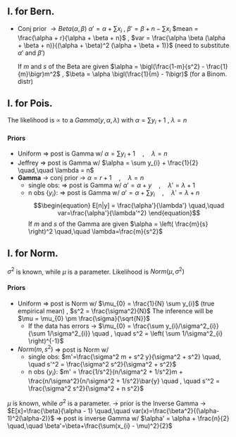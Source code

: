 ## I. for Bern.
- Conj prior $\rightarrow Beta(\alpha, \beta)$
	$\alpha' = \alpha + \sum x_{i}$    ,    $\beta' = \beta + n - \sum x_{i}$
	$mean = \frac{\alpha + r}{\alpha + \beta + n}$    , $var = \frac{\alpha \beta (\alpha + \beta + n)}{(\alpha + \beta)^2 (\alpha + \beta + 1)}$   (need to substitute $\alpha'$ and $\beta'$)
	
	If $m$ and $s$ of the Beta are given
	$\alpha = \bigl(\frac{1-m}{s^2} - \frac{1}{m}\bigr)m^2$    ,     $\beta = \alpha \bigl(\frac{1}{m} - 1\bigr)$  (for a Binom. distr)

## I. for Pois.
The likelihood is $\propto$ to a $Gamma(y, \alpha, \lambda)$ with $\alpha = \sum y_{i} + 1$    ,    $\lambda = n$
#### Priors
- Uniform $\Rightarrow$ post is Gamma w/    $\alpha = \sum y_{i} + 1 \quad,\quad\lambda = n$
- Jeffrey $\Rightarrow$ post is Gamma w/    $\alpha = \sum y_{i} + \frac{1}{2} \quad,\quad \lambda = n$
- **Gamma** $\rightarrow$ conj prior $\rightarrow$ $\alpha = r + 1 \quad,\quad \lambda=n$
	- single obs: $\Rightarrow$ post is Gamma w/    $\alpha' = \alpha + y \quad,\quad \lambda'=\lambda+1$
	- n obs {$y_{i}$}: $\Rightarrow$ post is Gamma w/    $\alpha' = \alpha + \sum y_{i} \quad,\quad \lambda'=\lambda+n$
	$$\begin{equation}
	E[n|y] = \frac{\alpha'}{\lambda'} \quad,\quad var=\frac{\alpha'}{\lambda'^2}
\end{equation}$$
	If $m$ and $s$ of the Gamma are given
	$\alpha = \left( \frac{m}{s} \right)^2 \quad,\quad \lambda=\frac{m}{s^2}$
## I. for Norm.
$\sigma^2$ is known, while $\mu$ is a parameter. Likelihood is $Norm(\mu, \sigma^2)$
#### Priors
- Uniform $\Rightarrow$ post is Norm w/    $\mu_{0} = \frac{1}{N} \sum y_{i}$ (true empirical mean)    ,    $s^2 = \frac{\sigma^2}{N}$
	  The inference will be $\mu = \mu_{0} \pm \frac{\sigma}{\sqrt{N}}$  
	- If the data has errors $\rightarrow$ $\mu_{0} = \frac{\sum y_{i}/\sigma^2_{i}}{\sum 1/\sigma^2_{i}} \quad , \quad s^2 = \left( \sum 1/\sigma^2_{i} \right)^{-1}$
- $Norm(m, s^2)$ $\Rightarrow$ post is Norm w/    
	- single obs: $m'=\frac{\sigma^2 m + s^2 y}{\sigma^2 + s^2} \quad, \quad s'^2 = \frac{\sigma^2 s^2}{\sigma^2 + s^2}$
	- n obs {$y_{i}$}: $m' = \frac{1/s^2}{n/\sigma^2 + 1/s^2}m + \frac{n/\sigma^2}{n/\sigma^2 + 1/s^2}\bar{y} \quad , \quad s'^2 = \frac{\sigma^2 s^2}{\sigma^2 + n s^2}$

$\mu$ is known, while $\sigma^2$ is a parameter.
$\rightarrow$ prior is the Inverse Gamma $\rightarrow$ $E[x]=\frac{\beta}{\alpha - 1} \quad,\quad var(x)=\frac{\beta^2}{(\alpha-1)^2(\alpha-2)}$
$\Rightarrow$ post is inverse Gamma w/    $\alpha' = \alpha + \frac{n}{2} \quad,\quad \beta'=\beta+\frac{\sum(x_{i} - \mu)^2}{2}$

